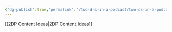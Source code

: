 ```yaml
---
{"dg-publish":true,"permalink":"/two-d-s-in-a-podcast/two-ds-in-a-podcast/","noteIcon":""}
---
```


[[2DP Content Ideas\|2DP Content Ideas]]
